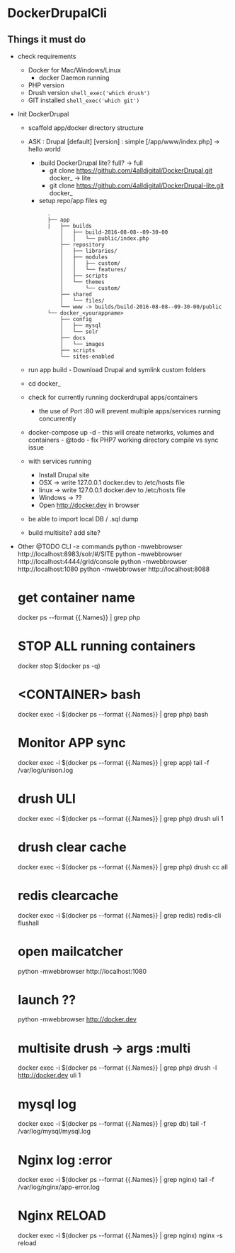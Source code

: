 # DockerDrupalCli

## Things it must do
- check requirements    
    - Docker for Mac/Windows/Linux
        - docker Daemon running
    - PHP version
    - Drush version ` shell_exec('which drush') `
    - GIT installed ` shell_exec('which git') `

- Init DockerDrupal
    - scaffold app/docker directory structure
    - ASK
        : Drupal [default] [version]
        : simple [/app/www/index.php] -> hello world

        - :build DockerDrupal lite? full?
        -> full
          - git clone https://github.com/4alldigital/DockerDrupal.git docker_<appname>
        -> lite
          - git clone https://github.com/4alldigital/DockerDrupal-lite.git docker_<appname>
        - setup repo/app files eg
        ```
              .        
              ├── app
              |   ├── builds
                  │   ├── build-2016-08-08--09-30-00
                  │   │   └── public/index.php
                  ├── repository
                  │   ├── libraries/
                  │   ├── modules
                  │   │   ├── custom/
                  │   │   └── features/
                  │   ├── scripts
                  │   └── themes
                  │       └── custom/
                  ├── shared
                  │   └── files/
                  └── www -> builds/build-2016-08-08--09-30-00/public
              └── docker_<yourappname>  
                  ├── config
                  │   ├── mysql
                  │   └── solr
                  ├── docs
                  │   └── images
                  ├── scripts
                  └── sites-enabled
        ```
    - run app build
            - Download Drupal and symlink custom folders
    - cd docker_<yourappname>
    - check for currently running dockerdrupal apps/containers
        - the use of Port :80 will prevent multiple apps/services running concurrently
    - docker-compose up -d
            - this will create networks, volumes and containers
            - @todo - fix PHP7 working directory compile vs sync issue
    - with services running
        - Install Drupal site
        - OSX -> write 127.0.0.1 docker.dev to /etc/hosts file
        - linux -> write 127.0.0.1 docker.dev to /etc/hosts file
        - Windows -> ??        
        - Open http://docker.dev in browser

    - be able to import local DB / .sql dump
    - build multisite? add site?

- Other @TODO CLI -≥ commands
   python -mwebbrowser http://localhost:8983/solr/#/SITE
   python -mwebbrowser http://localhost:4444/grid/console
   python -mwebbrowser http://localhost:1080
   python -mwebbrowser http://localhost:8088

   # get container name
   docker ps --format {{.Names}} | grep php

   # STOP ALL running containers
   docker stop $(docker ps -q)

   # \<CONTAINER\> bash
   docker exec -i $(docker ps --format {{.Names}} | grep php) bash

   # Monitor APP sync
   docker exec -i $(docker ps --format {{.Names}} | grep app) tail -f /var/log/unison.log   

   # drush ULI
   docker exec -i $(docker ps --format {{.Names}} | grep php) drush uli 1
   # drush clear cache
   docker exec -i $(docker ps --format {{.Names}} | grep php) drush cc all

   # redis clearcache
   docker exec -i $(docker ps --format {{.Names}} | grep redis) redis-cli flushall

   # open mailcatcher
   python -mwebbrowser http://localhost:1080

   # launch ??
   python -mwebbrowser http://docker.dev

   # multisite drush -> args :multi
   docker exec -i $(docker ps --format {{.Names}} | grep php) drush -l http://docker.dev uli 1

   # mysql log
   docker exec -i $(docker ps --format {{.Names}} | grep db) tail -f /var/log/mysql/mysql.log

   # Nginx log :error
   docker exec -i $(docker ps --format {{.Names}} | grep nginx) tail -f /var/log/nginx/app-error.log

   # Nginx RELOAD
   docker exec -i $(docker ps --format {{.Names}} | grep nginx) nginx -s reload
